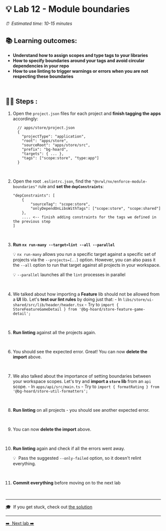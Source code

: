 # 💡 Lab 12 - Module boundaries

###### ⏰ &nbsp;Estimated time: 10-15 minutes

## 📚 Learning outcomes:

- **Understand how to assign scopes and type tags to your libraries**
- **How to specify boundaries around your tags and avoid circular dependencies in your repo**
- **How to use linting to trigger warnings or errors when you are not respecting these boundaries**
<br />

## 🏋️‍♀️ Steps :

1. Open the `project.json` files for each project and **finish tagging the apps** accordingly:

   ```
     // apps/store/project.json
     {
       "projectType": "application",
       "root": "apps/store",
       "sourceRoot": "apps/store/src",
       "prefix": "bg-hoard",
       "targets": { ... },
       "tags": ["scope:store", "type:app"]
     }
   ```
<br />   

2. Open the root `.eslintrc.json`, find the `"@nrwl/nx/enforce-module-boundaries"` rule and **set the `depConstraints`**:

   ```
   "depConstraints": [
       {
           "sourceTag": "scope:store",
           "onlyDependOnLibsWithTags": ["scope:store", "scope:shared"]
       },
       .... <-- finish adding constraints for the tags we defined in the previous step
   ]
   ```
<br />   

3. **Run `nx run-many --target=lint --all --parallel`**

   💡 `nx run-many` allows you run a specific target against a specific set of projects
   via the `--projects=[..]` option. However, you can also pass it the `--all` option
   to run that target against all projects in your workspace.

   💡 `--parallel` launches all the `lint` processes in parallel
<br />

4. We talked about how importing a **Feature** lib should not be allowed from a
   **UI** lib. Let's **test our lint rules** by doing just that: - In `libs/store/ui-shared/src/lib/header/header.tsx` - Try to `import { StoreFeatureGameDetail } from '@bg-hoard/store-feature-game-detail';`
<br />

5. **Run linting** against all the projects again.
<br />

6. You should see the expected error. Great! You can now **delete the import** above.
<br />

7. We also talked about the importance of setting boundaries between your workspace scopes. Let's try and **import a `store` lib** from an `api` scope. - In `apps/api/src/main.ts` - Try to `import { formatRating } from '@bg-hoard/store-util-formatters';`
<br />

8. **Run linting** on all projects - you should see another expected error.
<br />

9. You can now **delete the import** above.
<br />

10. **Run linting** again and check if all the errors went away.

    💡&nbsp;&nbsp;Pass the suggested `--only-failed` option, so it doesn't relint everything.
<br />

11. **Commit everything** before moving on to the next lab
<br />

---

🎓&nbsp;&nbsp;If you get stuck, check out [the solution](SOLUTION.md)

---

[➡️ &nbsp;Next lab ➡️](../lab13/LAB.md)
